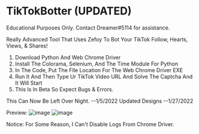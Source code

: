 # TikTokBotter (UPDATED)
Educational Purposes Only. Contact Dreamer#5114 for assistance.

Really Advanced Tool That Uses Zefoy To Bot Your TikTok Follow, Hearts, Views, & Shares!

1. Download Python And Web Chrome Driver
2. Install The Colorama, Selenium, And The Time Module For Python
3. In The Code, Put The FIle Location For The Web Chrome Driver EXE
4. Run It And Then Type Ur TikTok Video URL And Solve The Captcha And It Will Start
5. This Is In Beta So Expect Bugs & Errors.


This Can Now Be Left Over Night. --1/5/2022
Updated Designs --1/27/2022

Preview:
![image](https://user-images.githubusercontent.com/80835991/151470963-9894414f-7a9c-426b-9655-8c2eb487345c.png)
![image](https://user-images.githubusercontent.com/80835991/151471002-d62682bc-f1b9-4c04-ae37-a69a88bbb496.png)

Notice: For Some Reason, I Can't Disable Logs From Chrome Driver.
